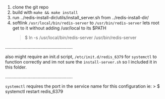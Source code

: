 1) clone the git repo
2) build with `make && make install`
3) run ../redis-install-dir/utils/install_server.sh from ../redis-install-dir/
4) softlink `/usr/local/bin/redis-server` to  `/usr/bin/redis-server`
   lets root get to it without adding /usr/local to its $PATH
	> $ ln -s /usr/local/bin/redis-server /usr/bin/redis-server

......................................................

also might require an init.d script, `/etc/init.d/redis_6379` for `systemctl` to
function correctly and im not sure the `install-server.sh` so I included it in this folder. 

......................................................

`systemctl` requires the port in the service name for this configuration ie:
	> $ systemctl restart redis_6379
